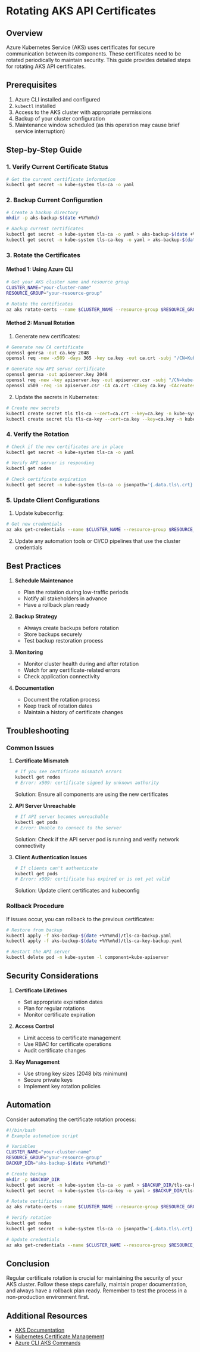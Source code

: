 # Rotating AKS API Certificates

## Overview

Azure Kubernetes Service (AKS) uses certificates for secure communication between its components. These certificates need to be rotated periodically to maintain security. This guide provides detailed steps for rotating AKS API certificates.

## Prerequisites

1. Azure CLI installed and configured
2. `kubectl` installed
3. Access to the AKS cluster with appropriate permissions
4. Backup of your cluster configuration
5. Maintenance window scheduled (as this operation may cause brief service interruption)

## Step-by-Step Guide

### 1. Verify Current Certificate Status

```bash
# Get the current certificate information
kubectl get secret -n kube-system tls-ca -o yaml
```

### 2. Backup Current Configuration

```bash
# Create a backup directory
mkdir -p aks-backup-$(date +%Y%m%d)

# Backup current certificates
kubectl get secret -n kube-system tls-ca -o yaml > aks-backup-$(date +%Y%m%d)/tls-ca-backup.yaml
kubectl get secret -n kube-system tls-ca-key -o yaml > aks-backup-$(date +%Y%m%d)/tls-ca-key-backup.yaml
```

### 3. Rotate the Certificates

#### Method 1: Using Azure CLI

```bash
# Get your AKS cluster name and resource group
CLUSTER_NAME="your-cluster-name"
RESOURCE_GROUP="your-resource-group"

# Rotate the certificates
az aks rotate-certs --name $CLUSTER_NAME --resource-group $RESOURCE_GROUP
```

#### Method 2: Manual Rotation

1. Generate new certificates:

```bash
# Generate new CA certificate
openssl genrsa -out ca.key 2048
openssl req -new -x509 -days 365 -key ca.key -out ca.crt -subj "/CN=Kubernetes CA"

# Generate new API server certificate
openssl genrsa -out apiserver.key 2048
openssl req -new -key apiserver.key -out apiserver.csr -subj "/CN=kube-apiserver"
openssl x509 -req -in apiserver.csr -CA ca.crt -CAkey ca.key -CAcreateserial -out apiserver.crt -days 365
```

2. Update the secrets in Kubernetes:

```bash
# Create new secrets
kubectl create secret tls tls-ca --cert=ca.crt --key=ca.key -n kube-system
kubectl create secret tls tls-ca-key --cert=ca.key --key=ca.key -n kube-system
```

### 4. Verify the Rotation

```bash
# Check if the new certificates are in place
kubectl get secret -n kube-system tls-ca -o yaml

# Verify API server is responding
kubectl get nodes

# Check certificate expiration
kubectl get secret -n kube-system tls-ca -o jsonpath='{.data.tls\.crt}' | base64 -d | openssl x509 -noout -dates
```

### 5. Update Client Configurations

1. Update kubeconfig:

```bash
# Get new credentials
az aks get-credentials --name $CLUSTER_NAME --resource-group $RESOURCE_GROUP --overwrite-existing
```

2. Update any automation tools or CI/CD pipelines that use the cluster credentials

## Best Practices

1. **Schedule Maintenance**

   - Plan the rotation during low-traffic periods
   - Notify all stakeholders in advance
   - Have a rollback plan ready

2. **Backup Strategy**

   - Always create backups before rotation
   - Store backups securely
   - Test backup restoration process

3. **Monitoring**

   - Monitor cluster health during and after rotation
   - Watch for any certificate-related errors
   - Check application connectivity

4. **Documentation**
   - Document the rotation process
   - Keep track of rotation dates
   - Maintain a history of certificate changes

## Troubleshooting

### Common Issues

1. **Certificate Mismatch**

   ```bash
   # If you see certificate mismatch errors
   kubectl get nodes
   # Error: x509: certificate signed by unknown authority
   ```

   Solution: Ensure all components are using the new certificates

2. **API Server Unreachable**

   ```bash
   # If API server becomes unreachable
   kubectl get pods
   # Error: Unable to connect to the server
   ```

   Solution: Check if the API server pod is running and verify network connectivity

3. **Client Authentication Issues**
   ```bash
   # If clients can't authenticate
   kubectl get pods
   # Error: x509: certificate has expired or is not yet valid
   ```
   Solution: Update client certificates and kubeconfig

### Rollback Procedure

If issues occur, you can rollback to the previous certificates:

```bash
# Restore from backup
kubectl apply -f aks-backup-$(date +%Y%m%d)/tls-ca-backup.yaml
kubectl apply -f aks-backup-$(date +%Y%m%d)/tls-ca-key-backup.yaml

# Restart the API server
kubectl delete pod -n kube-system -l component=kube-apiserver
```

## Security Considerations

1. **Certificate Lifetimes**

   - Set appropriate expiration dates
   - Plan for regular rotations
   - Monitor certificate expiration

2. **Access Control**

   - Limit access to certificate management
   - Use RBAC for certificate operations
   - Audit certificate changes

3. **Key Management**
   - Use strong key sizes (2048 bits minimum)
   - Secure private keys
   - Implement key rotation policies

## Automation

Consider automating the certificate rotation process:

```bash
#!/bin/bash
# Example automation script

# Variables
CLUSTER_NAME="your-cluster-name"
RESOURCE_GROUP="your-resource-group"
BACKUP_DIR="aks-backup-$(date +%Y%m%d)"

# Create backup
mkdir -p $BACKUP_DIR
kubectl get secret -n kube-system tls-ca -o yaml > $BACKUP_DIR/tls-ca-backup.yaml
kubectl get secret -n kube-system tls-ca-key -o yaml > $BACKUP_DIR/tls-ca-key-backup.yaml

# Rotate certificates
az aks rotate-certs --name $CLUSTER_NAME --resource-group $RESOURCE_GROUP

# Verify rotation
kubectl get nodes
kubectl get secret -n kube-system tls-ca -o jsonpath='{.data.tls\.crt}' | base64 -d | openssl x509 -noout -dates

# Update credentials
az aks get-credentials --name $CLUSTER_NAME --resource-group $RESOURCE_GROUP --overwrite-existing
```

## Conclusion

Regular certificate rotation is crucial for maintaining the security of your AKS cluster. Follow these steps carefully, maintain proper documentation, and always have a rollback plan ready. Remember to test the process in a non-production environment first.

## Additional Resources

- [AKS Documentation](https://docs.microsoft.com/en-us/azure/aks/)
- [Kubernetes Certificate Management](https://kubernetes.io/docs/tasks/tls/)
- [Azure CLI AKS Commands](https://docs.microsoft.com/en-us/cli/azure/aks)
